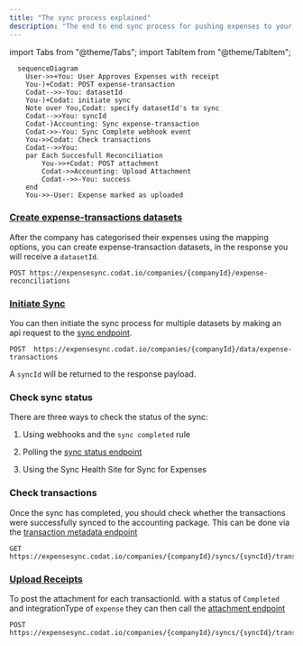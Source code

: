 ```yaml
---
title: "The sync process explained"
description: "The end to end sync process for pushing expenses to your customers accounting software"
---
```


import Tabs from "@theme/Tabs";
import TabItem from "@theme/TabItem";

``` mermaid
  sequenceDiagram
    User->>+You: User Approves Expenses with receipt
    You-)+Codat: POST expense-transaction
    Codat-->>-You: datasetId
    You-)+Codat: initiate sync
    Note over You,Codat: specify datasetId's to sync
    Codat-->>You: syncId
    Codat-)Accounting: Sync expense-transaction
    Codat->>-You: Sync Complete webhook event
    You->>Codat: Check transactions
    Codat-->>You: 
    par Each Succesfull Reconciliation
        You->>+Codat: POST attachment
        Codat->>Accounting: Upload Attachment
        Codat-->>-You: success
    end
    You->>-User: Expense marked as uploaded
```

### [Create expense-transactions datasets](expense-transactions)

After the company has categorised their expenses using the mapping options, you can create expense-transaction datasets, in the response you will receive a `datasetId`.

```http title="Create expense dataset"
POST https://expensesync.codat.io/companies/{companyId}/expense-reconciliations
```

### [Initiate Sync](syncing-expenses)

You can then initiate the sync process for multiple datasets by making an api request to the [sync endpoint](/sync-for-expenses-api#/operations/intiate-sync).

```http title="Initiate a sync of expense datasets"
POST  https://expensesync.codat.io/companies/{companyId}/data/expense-transactions
```
A `syncId` will be returned to the response payload.

### Check sync status

There are three ways to check the status of the sync:

1.  Using webhooks and the `sync completed` rule

2.  Polling the [sync status endpoint](sync-for-expenses-api#/operations/get-sync-by-id)

3.  Using the Sync Health Site for Sync for Expenses

### Check transactions

Once the sync has completed, you should check whether the transactions were successfully synced to the accounting package. This can be done via the [transaction metadata endpoint](/sync-for-expenses-api#/operations/get-sync-transactions)

```http title="Transaction status"
GET https://expensesync.codat.io/companies/{companyId}/syncs/{syncId}/transactions
```

### [Upload Receipts](uploading-receipts)

To post the attachment for each transactionId. with a status of `Completed` and integrationType of `expense` they can then call the [attachment endpoint](/sync-for-expenses-api#/operations/upload-attachment)

```http title="Upload receipt"
POST https://expensesync.codat.io/companies/{companyId}/syncs/{syncId}/transactions/{transactionId}/attachments
```
